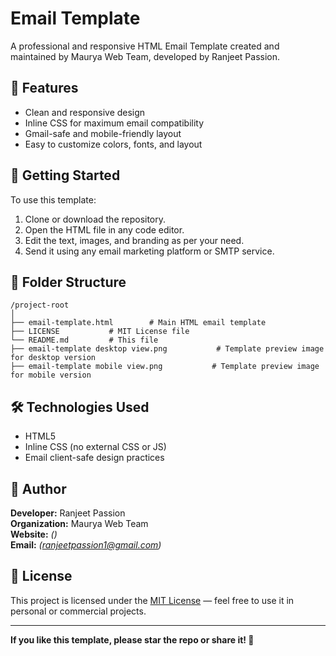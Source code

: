 # Email Template

A professional and responsive HTML Email Template created and maintained by Maurya Web Team, developed by Ranjeet Passion.

## 🔧 Features

- Clean and responsive design
- Inline CSS for maximum email compatibility
- Gmail-safe and mobile-friendly layout
- Easy to customize colors, fonts, and layout

## 🚀 Getting Started

To use this template:
1. Clone or download the repository.
2. Open the HTML file in any code editor.
3. Edit the text, images, and branding as per your need.
4. Send it using any email marketing platform or SMTP service.

## 📁 Folder Structure

```
/project-root
│
├── email-template.html        # Main HTML email template
├── LICENSE           # MIT License file
└── README.md         # This file
├── email-template desktop view.png           # Template preview image for desktop version
├── email-template mobile view.png           # Template preview image for mobile version
```

## 🛠 Technologies Used

- HTML5
- Inline CSS (no external CSS or JS)
- Email client-safe design practices

## 👤 Author

**Developer:** Ranjeet Passion  
**Organization:** Maurya Web Team  
**Website:** *()*  
**Email:** *(ranjeetpassion1@gmail.com)*

## 📄 License

This project is licensed under the [MIT License](LICENSE) — feel free to use it in personal or commercial projects.

---

**If you like this template, please star the repo or share it! 🙌**
